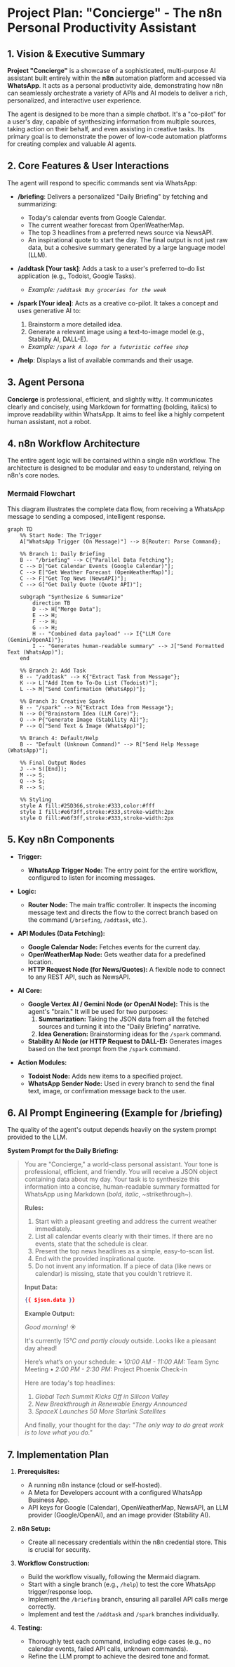# Project Plan: "Concierge" - The n8n Personal Productivity Assistant

## 1. Vision & Executive Summary

**Project "Concierge"** is a showcase of a sophisticated, multi-purpose AI assistant built entirely within the **n8n** automation platform and accessed via **WhatsApp**. It acts as a personal productivity aide, demonstrating how n8n can seamlessly orchestrate a variety of APIs and AI models to deliver a rich, personalized, and interactive user experience.

The agent is designed to be more than a simple chatbot. It's a "co-pilot" for a user's day, capable of synthesizing information from multiple sources, taking action on their behalf, and even assisting in creative tasks. Its primary goal is to demonstrate the power of low-code automation platforms for creating complex and valuable AI agents.

## 2. Core Features & User Interactions

The agent will respond to specific commands sent via WhatsApp:

*   **/briefing**: Delivers a personalized "Daily Briefing" by fetching and summarizing:
    *   Today's calendar events from Google Calendar.
    *   The current weather forecast from OpenWeatherMap.
    *   The top 3 headlines from a preferred news source via NewsAPI.
    *   An inspirational quote to start the day.
    The final output is not just raw data, but a cohesive summary generated by a large language model (LLM).

*   **/addtask [Your task]**: Adds a task to a user's preferred to-do list application (e.g., Todoist, Google Tasks).
    *   *Example: `/addtask Buy groceries for the week`*

*   **/spark [Your idea]**: Acts as a creative co-pilot. It takes a concept and uses generative AI to:
    1.  Brainstorm a more detailed idea.
    2.  Generate a relevant image using a text-to-image model (e.g., Stability AI, DALL-E).
    *   *Example: `/spark A logo for a futuristic coffee shop`*

*   **/help**: Displays a list of available commands and their usage.

## 3. Agent Persona

**Concierge** is professional, efficient, and slightly witty. It communicates clearly and concisely, using Markdown for formatting (bolding, italics) to improve readability within WhatsApp. It aims to feel like a highly competent human assistant, not a robot.

## 4. n8n Workflow Architecture

The entire agent logic will be contained within a single n8n workflow. The architecture is designed to be modular and easy to understand, relying on n8n's core nodes.

### Mermaid Flowchart

This diagram illustrates the complete data flow, from receiving a WhatsApp message to sending a composed, intelligent response.

```mermaid
graph TD
    %% Start Node: The Trigger
    A["WhatsApp Trigger (On Message)"] --> B{Router: Parse Command};

    %% Branch 1: Daily Briefing
    B -- "/briefing" --> C{"Parallel Data Fetching"};
    C --> D["Get Calendar Events (Google Calendar)"];
    C --> E["Get Weather Forecast (OpenWeatherMap)"];
    C --> F["Get Top News (NewsAPI)"];
    C --> G["Get Daily Quote (Quote API)"];
    
    subgraph "Synthesize & Summarize"
        direction TB
        D --> H["Merge Data"];
        E --> H;
        F --> H;
        G --> H;
        H -- "Combined data payload" --> I{"LLM Core (Gemini/OpenAI)"};
        I -- "Generates human-readable summary" --> J["Send Formatted Text (WhatsApp)"];
    end

    %% Branch 2: Add Task
    B -- "/addtask" --> K{"Extract Task from Message"};
    K --> L["Add Item to To-Do List (Todoist)"];
    L --> M["Send Confirmation (WhatsApp)"];

    %% Branch 3: Creative Spark
    B -- "/spark" --> N{"Extract Idea from Message"};
    N --> O{"Brainstorm Idea (LLM Core)"};
    O --> P{"Generate Image (Stability AI)"};
    P --> Q["Send Text & Image (WhatsApp)"];

    %% Branch 4: Default/Help
    B -- "Default (Unknown Command)" --> R["Send Help Message (WhatsApp)"];

    %% Final Output Nodes
    J --> S([End]);
    M --> S;
    Q --> S;
    R --> S;

    %% Styling
    style A fill:#25D366,stroke:#333,color:#fff
    style I fill:#e6f3ff,stroke:#333,stroke-width:2px
    style O fill:#e6f3ff,stroke:#333,stroke-width:2px
```

## 5. Key n8n Components

*   **Trigger:**
    *   **WhatsApp Trigger Node:** The entry point for the entire workflow, configured to listen for incoming messages.

*   **Logic:**
    *   **Router Node:** The main traffic controller. It inspects the incoming message text and directs the flow to the correct branch based on the command (`/briefing`, `/addtask`, etc.).

*   **API Modules (Data Fetching):**
    *   **Google Calendar Node:** Fetches events for the current day.
    *   **OpenWeatherMap Node:** Gets weather data for a predefined location.
    *   **HTTP Request Node (for News/Quotes):** A flexible node to connect to any REST API, such as NewsAPI.

*   **AI Core:**
    *   **Google Vertex AI / Gemini Node (or OpenAI Node):** This is the agent's "brain." It will be used for two purposes:
        1.  **Summarization:** Taking the JSON data from all the fetched sources and turning it into the "Daily Briefing" narrative.
        2.  **Idea Generation:** Brainstorming ideas for the `/spark` command.
    *   **Stability AI Node (or HTTP Request to DALL-E):** Generates images based on the text prompt from the `/spark` command.

*   **Action Modules:**
    *   **Todoist Node:** Adds new items to a specified project.
    *   **WhatsApp Sender Node:** Used in every branch to send the final text, image, or confirmation message back to the user.

## 6. AI Prompt Engineering (Example for /briefing)

The quality of the agent's output depends heavily on the system prompt provided to the LLM.

**System Prompt for the Daily Briefing:**

> You are "Concierge," a world-class personal assistant. Your tone is professional, efficient, and friendly. You will receive a JSON object containing data about my day. Your task is to synthesize this information into a concise, human-readable summary formatted for WhatsApp using Markdown (*bold*, _italic_, ~strikethrough~).
>
> **Rules:**
> 1.  Start with a pleasant greeting and address the current weather immediately.
> 2.  List all calendar events clearly with their times. If there are no events, state that the schedule is clear.
> 3.  Present the top news headlines as a simple, easy-to-scan list.
> 4.  End with the provided inspirational quote.
> 5.  Do not invent any information. If a piece of data (like news or calendar) is missing, state that you couldn't retrieve it.
>
> **Input Data:**
> ```json
> {{ $json.data }}
> ```
>
> **Example Output:**
>
> *Good morning!* ☀️
>
> It's currently *15°C and partly cloudy* outside. Looks like a pleasant day ahead!
>
> Here’s what’s on your schedule:
> • *10:00 AM - 11:00 AM:* Team Sync Meeting
> • *2:00 PM - 2:30 PM:* Project Phoenix Check-in
>
> Here are today's top headlines:
> 1.  _Global Tech Summit Kicks Off in Silicon Valley_
> 2.  _New Breakthrough in Renewable Energy Announced_
> 3.  _SpaceX Launches 50 More Starlink Satellites_
>
> And finally, your thought for the day:
> _"The only way to do great work is to love what you do."_

## 7. Implementation Plan

1.  **Prerequisites:**
    *   A running n8n instance (cloud or self-hosted).
    *   A Meta for Developers account with a configured WhatsApp Business App.
    *   API keys for Google (Calendar), OpenWeatherMap, NewsAPI, an LLM provider (Google/OpenAI), and an image provider (Stability AI).

2.  **n8n Setup:**
    *   Create all necessary credentials within the n8n credential store. This is crucial for security.

3.  **Workflow Construction:**
    *   Build the workflow visually, following the Mermaid diagram.
    *   Start with a single branch (e.g., `/help`) to test the core WhatsApp trigger/response loop.
    *   Implement the `/briefing` branch, ensuring all parallel API calls merge correctly.
    *   Implement and test the `/addtask` and `/spark` branches individually.

4.  **Testing:**
    *   Thoroughly test each command, including edge cases (e.g., no calendar events, failed API calls, unknown commands).
    *   Refine the LLM prompt to achieve the desired tone and format.
